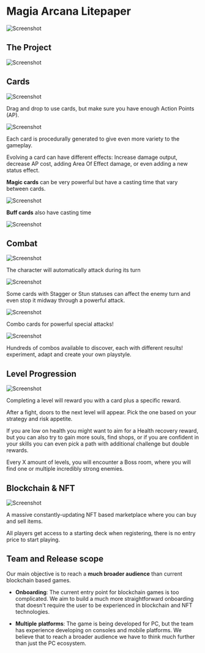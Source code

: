 # **Magia Arcana Litepaper**

![Screenshot](img/MagiaArcanaBanner.jpg)



## **The Project**



![Screenshot](img/project.png)

## **Cards**



![Screenshot](img/Cards.jpg)



Drag and drop to use cards, but make sure you have enough Action Points (AP).

![Screenshot](img/DragCard.gif)

Each card is procedurally generated to give even more variety to the gameplay.

Evolving a card can have different effects: Increase damage output, decrease AP cost, adding Area Of Effect damage, or even adding a new status effect.

**Magic cards** can be very powerful but have a casting time that vary between cards.

![Screenshot](img/MagicAttack1.gif)

**Buff cards** also have casting time

![Screenshot](img/Buff.gif)



##  **Combat**



![Screenshot](img/Combat.jpg)



The character will automatically attack during its turn

![Screenshot](img/AutoAttack.gif)

Some cards with Stagger or Stun statuses can affect the enemy turn and even stop it midway through a powerful attack.

![Screenshot](img/Stagger1.gif)

Combo cards for powerful special attacks!

![Screenshot](img/Combo1.gif)

Hundreds of combos available to discover, each with different results! experiment, adapt and create your own playstyle.



## **Level Progression**



![Screenshot](img/LevelProgression.jpg)



Completing a level will reward you with a card plus a specific reward.

After a fight, doors to the next level will appear. Pick the one based on your strategy and risk appetite.

If you are low on health you might want to aim for a Health recovery reward, but you can also try to gain more souls, find shops, or if you are confident in your skills you can even pick a path with additional challenge but double rewards.

Every X amount of levels, you will encounter a Boss room, where you will find one or multiple incredibly strong enemies.



## **Blockchain & NFT**



![Screenshot](img/blockchain.jpg)



A massive constantly-updating NFT based marketplace where you can buy and sell items.

All players get access to a starting deck when registering, there is no entry price to start playing.



## **Team and Release scope**

Our main objective is to reach a **much broader audience** than current blockchain based games.

- **Onboarding**: The current entry point for blockchain games is too complicated. We aim to build a much more straightforward onboarding that doesn't require the user to be experienced in blockchain and NFT technologies.

- **Multiple** **platforms**: The game is being developed for PC, but the team has experience developing on consoles and mobile platforms. We believe that to reach a broader audience we have to think much further than just the PC ecosystem.